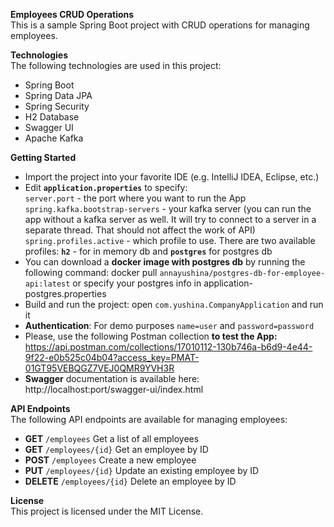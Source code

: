 **Employees CRUD Operations**<br>
This is a sample Spring Boot project with CRUD operations for managing employees.

**Technologies**<br>
The following technologies are used in this project:

* Spring Boot
* Spring Data JPA
* Spring Security
* H2 Database
* Swagger UI
* Apache Kafka

**Getting Started**<br>
* Import the project into your favorite IDE (e.g. IntelliJ IDEA, Eclipse, etc.)
* Edit **`application.properties`** to specify:<br>
 `server.port` - the port where you want to run the App<br>
  `spring.kafka.bootstrap-servers` - your kafka server (you can run the app without a kafka server as well. 
 It will try to connect to a server in a separate thread. That should not affect the work of API)<br>
  `spring.profiles.active` - which profile to use. There are two available profiles: **`h2`** - for in memory db and **`postgres`** for postgres db
* You can download a **docker image with postgres db** by running the following command: docker pull `annayushina/postgres-db-for-employee-api:latest` or specify your postgres info in application-postgres.properties
* Build and run the project: open `com.yushina.CompanyApplication` and run it
* **Authentication**: For demo purposes `name=user` and `password=password`
* Please, use the following Postman collection **to test the App:** https://api.postman.com/collections/17010112-130b746a-b6d9-4e44-9f22-e0b525c04b04?access_key=PMAT-01GT95VEBQGZ7VEJ0QMR9YVH3R
* **Swagger** documentation is available here: http://localhost:port/swagger-ui/index.html

**API Endpoints**<br>
The following API endpoints are available for managing employees:

* **GET**	`/employees`	    Get a list of all employees
* **GET**	`/employees/{id}`	Get an employee by ID
* **POST**	`/employees`	Create a new employee
* **PUT**	`/employees/{id}`	Update an existing employee by ID
* **DELETE**	`/employees/{id}`	Delete an employee by ID

**License**<br>
This project is licensed under the MIT License.